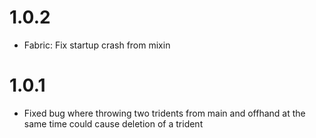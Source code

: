 # 1.0.2

- Fabric: Fix startup crash from mixin

# 1.0.1

- Fixed bug where throwing two tridents from main and offhand at the same time could cause deletion of a trident